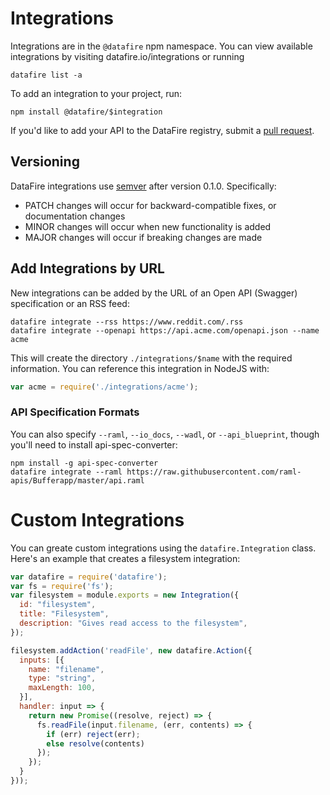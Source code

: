 # Integrations
Integrations are in the `@datafire` npm namespace. You can view available integrations by
visiting datafire.io/integrations or running
```
datafire list -a
```

To add an integration to your project, run:
```
npm install @datafire/$integration
```

If you'd like to add your API to the DataFire registry, submit a
[pull request](https://github.com/DataFire/Integrations).

## Versioning
DataFire integrations use [semver](http://semver.org/) after version 0.1.0. Specifically:
* PATCH changes will occur for backward-compatible fixes, or documentation changes
* MINOR changes will occur when new functionality is added
* MAJOR changes will occur if breaking changes are made

## Add Integrations by URL
New integrations can be added by the URL of an Open API (Swagger) specification or an RSS feed:
```
datafire integrate --rss https://www.reddit.com/.rss
datafire integrate --openapi https://api.acme.com/openapi.json --name acme
```

This will create the directory `./integrations/$name` with the required information. You can
reference this integration in NodeJS with:

```js
var acme = require('./integrations/acme');
```

### API Specification Formats
You can also specify `--raml`, `--io_docs`, `--wadl`, or `--api_blueprint`, though you'll need to install
api-spec-converter:
```
npm install -g api-spec-converter
datafire integrate --raml https://raw.githubusercontent.com/raml-apis/Bufferapp/master/api.raml
```

# Custom Integrations
You can greate custom integrations using the `datafire.Integration` class.
Here's an example that creates a filesystem integration:

```js
var datafire = require('datafire');
var fs = require('fs');
var filesystem = module.exports = new Integration({
  id: "filesystem",
  title: "Filesystem",
  description: "Gives read access to the filesystem",
});

filesystem.addAction('readFile', new datafire.Action({
  inputs: [{
    name: "filename",
    type: "string",
    maxLength: 100,
  }],
  handler: input => {
    return new Promise((resolve, reject) => {
      fs.readFile(input.filename, (err, contents) => {
        if (err) reject(err);
        else resolve(contents)
      });
    });
  }
}));
```

